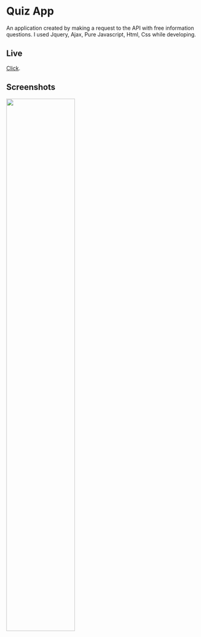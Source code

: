 # Quiz App

An application created by making a request to the API with free information questions. I used Jquery, Ajax, Pure Javascript, Html, Css while developing. 

## Live 

 [Click](https://64d808d09f906a40df8c2bed--super-pony-c4e675.netlify.app/).
 
## Screenshots 

 
<img src="https://i.hizliresim.com/2rdyr7b.png" width=60% height=60%>
